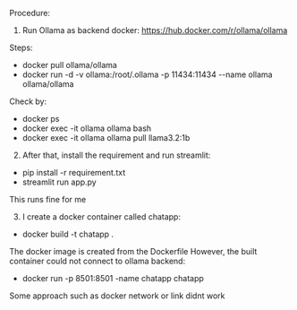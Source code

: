 Procedure:

1. Run Ollama as backend docker:
https://hub.docker.com/r/ollama/ollama

Steps:
  - docker pull ollama/ollama
  - docker run -d -v ollama:/root/.ollama -p 11434:11434 --name ollama ollama/ollama

Check by:
  - docker ps
  - docker exec -it ollama ollama bash
  - docker exec -it ollama ollama pull llama3.2:1b

2. After that, install the requirement and run streamlit:
  - pip install -r requirement.txt
  - streamlit run app.py

This runs fine for me

3. I create a docker container called chatapp:
  - docker build -t chatapp .

The docker image is created from the Dockerfile
However, the built container could not connect to ollama backend:
  - docker run -p 8501:8501 -name chatapp chatapp

Some approach such as docker network or link didnt work
